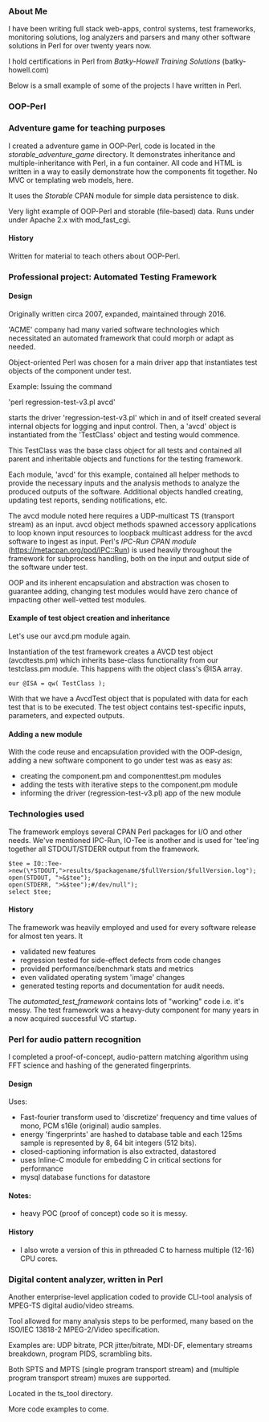### About Me

I have been writing full stack web-apps, control systems, test frameworks, monitoring solutions, log analyzers and parsers and many other software solutions in Perl for over twenty years now.

I hold certifications in Perl from *Batky-Howell Training Solutions* (batky-howell.com)

Below is a small example of some of the projects I have written in Perl.

### OOP-Perl

### Adventure game for teaching purposes

I created a adventure game in OOP-Perl, code is located in the *storable_adventure_game* directory.
It demonstrates inheritance and multiple-inheritance with Perl, in a fun container.
All code and HTML is written in a way to easily demonstrate how the components fit together.
No MVC or templating web models, here.

It uses the *Storable* CPAN module for simple data persistence to disk.

Very light example of OOP-Perl and storable (file-based) data.
Runs under under Apache 2.x with mod_fast_cgi.

#### History

Written for material to teach others about OOP-Perl.

### Professional project: Automated Testing Framework

#### Design
Originally written circa 2007, expanded, maintained through 2016.

'ACME' company had many varied software technologies which necessitated an automated framework that could morph or adapt as needed.

Object-oriented Perl was chosen for a main driver app that instantiates test objects of the component under test.

Example: Issuing the command

'perl regression-test-v3.pl avcd'

starts the driver 'regression-test-v3.pl' which in and of itself created several internal objects for logging and input control.
Then, a 'avcd' object is instantiated from the 'TestClass' object and testing would commence.

This TestClass was the base class object for all tests and contained all parent and inheritable objects and functions for the testing framework.

Each module, 'avcd' for this example, contained all helper methods to provide the necessary inputs and the analysis methods to analyze the produced outputs of the software. Additional objects handled creating, updating test reports, sending notifications, etc.

The avcd module noted here requires a UDP-multicast TS (transport stream) as an input. avcd object methods spawned accessory applications to loop known input resources to loopback multicast address for the avcd software to ingest as input.
Perl's *IPC-Run CPAN module* (https://metacpan.org/pod/IPC::Run) is used heavily throughout the framework for subprocess handling, both on the input and output side of the software under test.

OOP and its inherent encapsulation and abstraction was chosen to guarantee adding, changing test modules would have zero chance of impacting other well-vetted test modules.

#### Example of test object creation and inheritance

Let's use our avcd.pm module again.

Instantiation of the test framework creates a AVCD test object (avcdtests.pm) which inherits base-class functionality from our testclass.pm module. This happens with the object class's @ISA array.

```
our @ISA = qw( TestClass );
```

With that we have a AvcdTest object that is populated with data for each test that is to be executed. The test object contains test-specific inputs, parameters, and expected outputs.

#### Adding a new module

With the code reuse and encapsulation provided with the OOP-design, adding a new software component to go under test was as easy as:
 * creating the component.pm and componenttest.pm modules
 * adding the tests with iterative steps to the component.pm module
 * informing the driver (regression-test-v3.pl) app of the new module
 
### Technologies used

The framework employs several CPAN Perl packages for I/O and other needs. We've mentioned IPC-Run, IO-Tee is another and is used for 'tee'ing together all STDOUT/STDERR output from the framework.

```
$tee = IO::Tee->new(\*STDOUT,">results/$packagename/$fullVersion/$fullVersion.log");
open(STDOUT, ">&$tee");
open(STDERR, ">&$tee");#/dev/null"); 
select $tee;
```

#### History

The framework was heavily employed and used for every software release for almost ten years. It 
 * validated new features
 * regression tested for side-effect defects from code changes
 * provided performance/benchmark stats and metrics
 * even validated operating system 'image' changes
 * generated testing reports and documentation for audit needs.


The *automated_test_framework* contains lots of "working" code i.e. it's messy. The test framework was a heavy-duty component for many years in a now acquired successful VC startup.



### Perl for audio pattern recognition

I completed a proof-of-concept, audio-pattern matching algorithm using FFT science and hashing of the generated fingerprints. 

#### Design

Uses:
 * Fast-fourier transform used to 'discretize' frequency and time values of mono, PCM s16le (original) audio samples.
 * energy 'fingerprints' are hashed to database table and each 125ms sample is represented by 8, 64 bit integers (512 bits).
 * closed-captioning information is also extracted, datastored
 * uses Inline-C module for embedding C in critical sections for performance
 * mysql database functions for datastore
 
#### Notes:
 * heavy POC (proof of concept) code so it is messy. 
 
#### History
 * I also wrote a version of this in pthreaded C to harness multiple (12-16) CPU cores.

### Digital content analyzer, written in Perl

Another enterprise-level application coded to provide CLI-tool analysis of MPEG-TS digital audio/video streams.

Tool allowed for many analysis steps to be performed, many based on the ISO/IEC 13818-2 MPEG-2/Video specification.

Examples are: UDP bitrate, PCR jitter/bitrate, MDI-DF, elementary streams breakdown, program PIDS, scrambling bits.

Both SPTS and MPTS (single program transport stream) and (multiple program transport stream) muxes are supported.

Located in the ts_tool directory.


More code examples to come.




